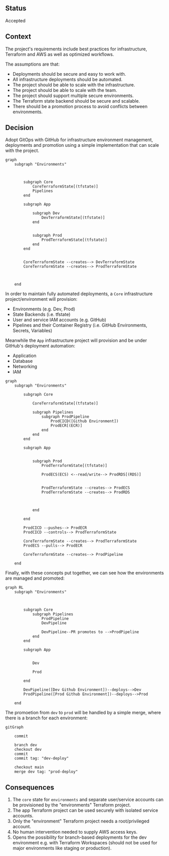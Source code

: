 ## Status
Accepted

## Context
The project's requirements include best practices for infrastructure, Terraform and AWS as well as optimized workflows. 

The assumptions are that:

- Deployments should be secure and easy to work with.
- All infrastructure deployments should be automated.
- The project should be able to scale with the infrastructure.
- The project should be able to scale with the team.
- The project should support multiple secure environments.
- The Terraform state backend should be secure and scalable.
- There should be a promotion process to avoid conflicts between environments.

## Decision

Adopt GitOps with GitHub for infrastructure environment management, deployments and promotion using a simple implementation that can scale with the project. 


```mermaid
graph 
    subgraph "Environments"
        


        subgraph Core
            CoreTerraformState[(tfstate)]
            Pipelines
        end

        subgraph App
        
            subgraph Dev
                DevTerraformState[(tfstate)] 
            end


            subgraph Prod
                ProdTerraformState[(tfstate)]
            end
        end

        
        CoreTerraformState --creates--> DevTerraformState
        CoreTerraformState --creates--> ProdTerraformState

        

    end

```

In order to maintain fully automated deployments, a `Core` infrastructure project/environment will provision:

- Environments (e.g. Dev, Prod)
- State Backends (i.e. tfstate)
- User and service IAM accounts (e.g. GitHub)
- Pipelines and their Container Registry (i.e. GitHub Environments, Secrets, Variables)


Meanwhile the `App` infrastructure project will provision and be under GitHub's deployment automation:

- Application
- Database 
- Networking
- IAM


```mermaid
graph 
    subgraph "Environments"

        subgraph Core

            CoreTerraformState[(tfstate)]
            
            subgraph Pipelines
                subgraph ProdPipeline
                    ProdCICD([Github Environment])
                    ProdECR[(ECR)]
                end
            end
        end

        subgraph App
           

            subgraph Prod
                ProdTerraformState[(tfstate)]
                
                ProdECS(ECS) <--read/write--> ProdRDS[(RDS)]
                
                
                ProdTerraformState --creates--> ProdECS
                ProdTerraformState --creates--> ProdRDS


                
            end
        
        end

        ProdCICD --pushes--> ProdECR
        ProdCICD --controls--> ProdTerraformState

        CoreTerraformState --creates--> ProdTerraformState
        ProdECS --pulls--> ProdECR

        CoreTerraformState --creates--> ProdPipeline

    end

```

Finally, with these concepts put together, we can see how the environments are managed and promoted:

```mermaid
graph RL
    subgraph "Environments"

        
        
        subgraph Core
            subgraph Pipelines
                ProdPipeline
                DevPipeline
                
                DevPipeline--PR promotes to -->ProdPipeline
            end
        end

        subgraph App
           

            Dev
            
            Prod
        
        end

        DevPipeline([Dev Github Environment])--deploys-->Dev
        ProdPipeline([Prod Github Environment])--deploys-->Prod

    end

```

The promoetion from `dev` to `prod` will be handled by a simple merge, where there is a branch for each environment:

```mermaid
gitGraph 

    commit

    branch dev
    checkout dev
    commit
    commit tag: "dev-deploy"

    checkout main
    merge dev tag: "prod-deploy"

```


## Consequences

1. The `core` state for `environments` and separate user/service accounts can be provisioned by the "environments" Terraform project. 
2. The app Terraform project can be used securely with isolated service accounts.
3. Only the "environment" Terraform project needs a root/privileged account.
4. No human intervention needed to supply AWS access keys.
5. Opens the possibility for branch-based deployments for the dev environment e.g. with Terraform Workspaces (should not be used for major environments like  staging or production).

